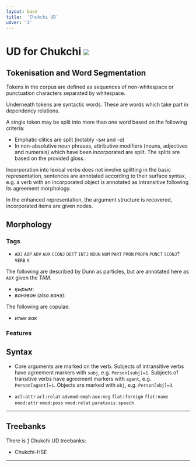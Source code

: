 ```yaml
---
layout: base
title:  'Chukchi UD'
udver: '2'
---
```


# UD for Chukchi <span class="flagspan"><img class="flag" src="../../flags/svg/RU-CHU.svg" /></span>

## Tokenisation and Word Segmentation

Tokens in the corpus are defined as sequences of non-whitespace or punctuation
characters separated by whitespace.

Underneath tokens are syntactic words. These are words which take part
in dependency relations.

A single token may be split into more than one word based on the following criteria:

* Emphatic clitics are split (notably *-ъм* and *-а*)
* In non-absolutive noun phrases, attributive modifiers (nouns, adjectives and numerals)
which have been incorporated are split. The splits are based on the provided gloss.

Incorporation into lexical verbs does not involve splitting in the basic representation,
sentences are annotated according to their surface syntax, e.g. a verb
with an incorporated object is annotated as intransitive following its
agreement morphology.

In the enhanced representation, the argument structure is recovered,
incorporated items are given nodes.

## Morphology

### Tags

* `ADJ` `ADP` `ADV` `AUX` `CCONJ` `DET`? `INTJ` `NOUN` `NUM` `PART` `PRON` `PROPN` `PUNCT` `SCONJ`? `VERB` `X`

The following are described by Dunn as particles, but are annotated here as `AUX`
given the TAM.

* *ӄырым*:
* *ванэван* (also *ванэ*):

The following are copulae:

* *итык* *вак*

### Features

## Syntax

* Core arguments are marked on the verb. Subjects of intransitive verbs have agreement markers with `subj`, e.g. `Person[subj]=1`. Subjects of transitive verbs have agreement markers with `agent`, e.g. `Person[agent]=1`. Objects are marked with `obj`, e.g. `Person[obj]=3`.

* `acl:attr` `acl:relat` `advmod:emph` `aux:neg` `flat:foreign` `flat:name` `nmod:attr` `nmod:poss` `nmod:relat` `parataxis:speech`

---

## Treebanks

There is [1](../treebanks/ckt-comparison.html) Chukchi UD treebanks:

  * Chukchi-HSE

---
